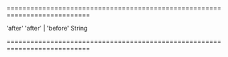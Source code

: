 ===========================================================================
<!--default-->'after'<!--/default-->
<!--acceptValues-->'after' | 'before'<!--/acceptValues-->
<!--type-->String<!--/type-->
===========================================================================

<!--shortDescription-->

<!--/shortDescription-->

<!--fullDescription-->

<!--/fullDescription-->